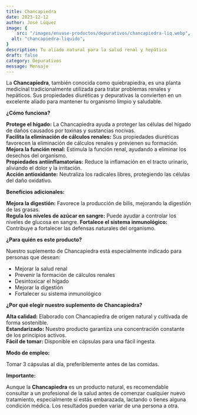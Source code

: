 ```yaml
---
title: Chancapiedra
date: 2023-12-12
author: José Lúquez
image: {
 	src: "/images/envase-productos/depurativos/chancapiedra-liq.webp",
  alt: "chancapiedra-liquido",
}
description: Tu aliado natural para la salud renal y hepática
draft: false
category: Depurativos
message: Mensaje
---
```


La **Chancapiedra**, también conocida como quiebrapiedra, es una planta medicinal tradicionalmente utilizada para tratar problemas renales y hepáticos. Sus propiedades diuréticas y depurativas la convierten en un excelente aliado para mantener tu organismo limpio y saludable.

**¿Cómo funciona?**

**Protege el hígado:** La Chancapiedra ayuda a proteger las células del hígado de daños causados por toxinas y sustancias nocivas.   
**Facilita la eliminación de cálculos renales:** Sus propiedades diuréticas favorecen la eliminación de cálculos renales y previenen su formación.   
**Mejora la función renal:** Estimula la función renal, ayudando a eliminar los desechos del organismo.   
**Propiedades antiinflamatorias:** Reduce la inflamación en el tracto urinario, aliviando el dolor y la irritación.   
**Acción antioxidante:** Neutraliza los radicales libres, protegiendo las células del daño oxidativo.   

**Beneficios adicionales:**

**Mejora la digestión:** Favorece la producción de bilis, mejorando la digestión de las grasas.   
**Regula los niveles de azúcar en sangre:** Puede ayudar a controlar los niveles de glucosa en sangre.
**Fortalece el sistema inmunológico:** Contribuye a fortalecer las defensas naturales del organismo.   

**¿Para quién es este producto?**

Nuestro suplemento de Chancapiedra está especialmente indicado para personas que desean:

- Mejorar la salud renal
- Prevenir la formación de cálculos renales
- Desintoxicar el hígado
- Mejorar la digestión
- Fortalecer su sistema inmunológico

**¿Por qué elegir nuestro suplemento de Chancapiedra?**

**Alta calidad:** Elaborado con Chancapiedra de origen natural y cultivada de forma sostenible.   
**Estandarizado:** Nuestro producto garantiza una concentración constante de los principios activos.   
**Fácil de tomar:** Disponible en cápsulas para una fácil ingesta.   

**Modo de empleo:**

Tomar 3 cápsulas al día, preferiblemente antes de las comidas.

**Importante:**

Aunque la **Chancapiedra** es un producto natural, es recomendable consultar a un profesional de la salud antes de comenzar cualquier nuevo tratamiento, especialmente si estás embarazada, lactando o tienes alguna condición médica.
Los resultados pueden variar de una persona a otra.